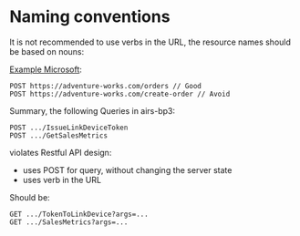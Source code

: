 # Naming conventions

It is not recommended to use verbs in the URL, the resource names should be based on nouns:

[Example Microsoft](https://learn.microsoft.com/en-us/azure/architecture/best-practices/api-design#organize-the-api-design-around-resources):

```shell
POST https://adventure-works.com/orders // Good
POST https://adventure-works.com/create-order // Avoid
```

Summary, the following Queries in airs-bp3:
```shell
POST .../IssueLinkDeviceToken
POST .../GetSalesMetrics
```
violates Restful API design:

- uses POST for query, without changing the server state
- uses verb in the URL

Should be:

```shell
GET .../TokenToLinkDevice?args=...
GET .../SalesMetrics?args=...
```